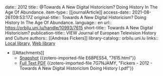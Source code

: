 date:: 2012
title:: @Towards A New Digital Historicism? Doing History In The Age Of Abundance.
item-type:: [[journalArticle]]
access-date:: 2021-08-26T09:53:17Z
original-title:: Towards A New Digital Historicism? Doing History In The Age Of Abundance.
language:: en
url:: https://orbilu.uni.lu/handle/10993/7615
short-title:: Towards A New Digital Historicism?
publication-title:: VIEW Journal of European Television History and Culture
authors:: [[Andreas Fickers]]
library-catalog:: orbilu.uni.lu
links:: [Local library](zotero://select/groups/2386895/items/FTA82VCF), [Web library](https://www.zotero.org/groups/2386895/items/FTA82VCF)

- [[Attachments]]
	- [Snapshot](https://orbilu.uni.lu/handle/10993/7615) {{zotero-imported-file E68PES54, "7615.html"}}
	- [Full Text PDF](https://orbilu.uni.lu/bitstream/10993/7615/1/4-4-1-PB.pdf) {{zotero-imported-file 7G7NJAMY, "Fickers - 2012 - Towards A New Digital Historicism Doing History I.pdf"}}